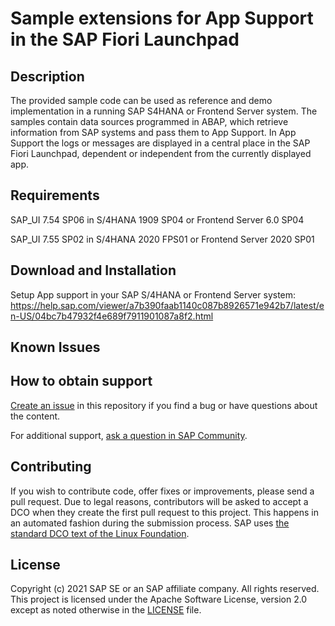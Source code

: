 # Sample extensions for App Support in the SAP Fiori Launchpad

## Description
The provided sample code can be used as reference and demo implementation in a running SAP S4HANA or Frontend Server system. The samples contain data sources programmed in ABAP, which retrieve information from SAP systems and pass them to App Support. In App Support the logs or messages are displayed in a central place in the SAP Fiori Launchpad, dependent or independent from the currently displayed app.
## Requirements
SAP_UI 7.54 SP06 in S/4HANA 1909 SP04 or Frontend Server 6.0 SP04

SAP_UI 7.55 SP02 in S/4HANA 2020 FPS01 or Frontend Server 2020 SP01 
## Download and Installation
Setup App support in your SAP S/4HANA or Frontend Server system:
https://help.sap.com/viewer/a7b390faab1140c087b8926571e942b7/latest/en-US/04bc7b47932f4e689f7911901087a8f2.html
## Known Issues

## How to obtain support
[Create an issue](https://github.com/SAP-samples/<repository-name>/issues) in this repository if you find a bug or have questions about the content.
 
For additional support, [ask a question in SAP Community](https://answers.sap.com/questions/ask.html).

## Contributing
If you wish to contribute code, offer fixes or improvements, please send a pull request. Due to legal reasons, contributors will be asked to accept a DCO when they create the first pull request to this project. This happens in an automated fashion during the submission process. SAP uses [the standard DCO text of the Linux Foundation](https://developercertificate.org/).

## License
Copyright (c) 2021 SAP SE or an SAP affiliate company. All rights reserved. This project is licensed under the Apache Software License, version 2.0 except as noted otherwise in the [LICENSE](LICENSES/Apache-2.0.txt) file.
